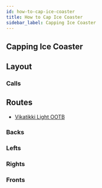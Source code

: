 ```yaml
---
id: how-to-cap-ice-coaster
title: How to Cap Ice Coaster
sidebar_label: Capping Ice Coaster
---
```

## Capping Ice Coaster
## Layout
### Calls
## Routes
- [Vikatikki Light OOTB](https://youtu.be/JShaimqA-MU)
### Backs
### Lefts
### Rights
### Fronts
